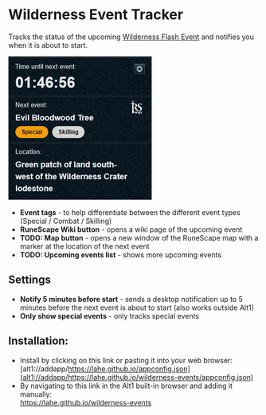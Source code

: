 # Wilderness Event Tracker

Tracks the status of the upcoming [Wilderness Flash Event](https://runescape.wiki/w/Wilderness_Flash_Events) and
notifies you when it is about to start.

![wilderness-events](/public/wildtracker.png)

- **Event tags** - to help differentiate between the different event types (Special / Combat / Skilling)
- **RuneScape Wiki button** - opens a wiki page of the upcoming event
- **TODO: Map button** - opens a new window of the RuneScape map with a marker at the location of the next event
- **TODO: Upcoming events list** - shows more upcoming events

## Settings

- **Notify 5 minutes before start** - sends a desktop notification up to 5 minutes before the next event is about to
  start (also works outside Alt1)
- **Only show special events** - only tracks special events

## Installation:

- Install by clicking on this link or pasting it into your web browser:  
  [alt1://addapp/https://lahe.github.io/appconfig.json](alt1://addapp/https://lahe.github.io/wilderness-events/appconfig.json)
- By navigating to this link in the Alt1 built-in browser and adding it manually:  
  https://lahe.github.io/wilderness-events